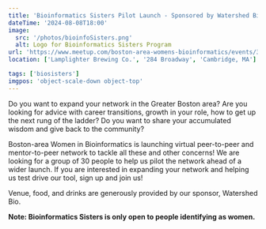 ```yaml
---
title: 'Bioinformatics Sisters Pilot Launch - Sponsored by Watershed Bio'
dateTime: '2024-08-08T18:00'
image:
  src: '/photos/bioinfoSisters.png'
  alt: Logo for Bioinformatics Sisters Program
url: 'https://www.meetup.com/boston-area-womens-bioinformatics/events/302318852/?eventOrigin=group_events_list'
location: ['Lamplighter Brewing Co.', '284 Broadway', 'Cambridge, MA']

tags: ['biosisters']
imgpos: 'object-scale-down object-top'
---
```


Do you want to expand your network in the Greater Boston area? Are you looking for advice with career transitions, growth in your role, how to get up the next rung of the ladder? Do you want to share your accumulated wisdom and give back to the community?

Boston-area Women in Bioinformatics is launching virtual peer-to-peer and mentor-to-peer network to tackle all these and other concerns! We are looking for a group of 30 people to help us pilot the network ahead of a wider launch. If you are interested in expanding your network and helping us test drive our tool, sign up and join us!

Venue, food, and drinks are generously provided by our sponsor, Watershed Bio.

**Note: Bioinformatics Sisters is only open to people identifying as women.**
